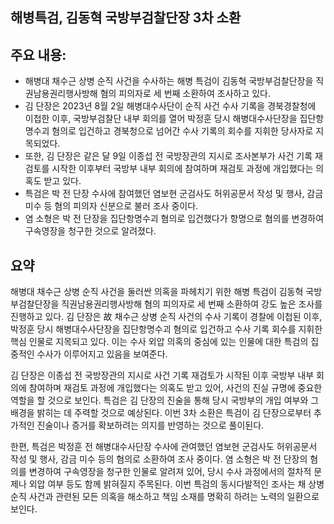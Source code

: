 ## 해병특검, 김동혁 국방부검찰단장 3차 소환

## 주요 내용:
*   해병대 채수근 상병 순직 사건을 수사하는 해병 특검이 김동혁 국방부검찰단장을 직권남용권리행사방해 혐의 피의자로 세 번째 소환하여 조사하고 있다.
*   김 단장은 2023년 8월 2일 해병대수사단이 순직 사건 수사 기록을 경북경찰청에 이첩한 이후, 국방부검찰단 내부 회의를 열어 박정훈 당시 해병대수사단장을 집단항명수괴 혐의로 입건하고 경북청으로 넘어간 수사 기록의 회수를 지휘한 당사자로 지목되었다.
*   또한, 김 단장은 같은 달 9일 이종섭 전 국방장관의 지시로 조사본부가 사건 기록 재검토를 시작한 이후부터 국방부 내부 회의에 참여하며 재검토 과정에 개입했다는 의혹도 받고 있다.
*   특검은 박 전 단장 수사에 참여했던 염보현 군검사도 허위공문서 작성 및 행사, 감금 미수 등 혐의 피의자 신분으로 불러 조사 중이다.
*   염 소형은 박 전 단장을 집단항명수괴 혐의로 입건했다가 항명으로 혐의를 변경하여 구속영장을 청구한 것으로 알려졌다.

## 요약

해병대 채수근 상병 순직 사건을 둘러싼 의혹을 파헤치기 위한 해병 특검이 김동혁 국방부검찰단장을 직권남용권리행사방해 혐의 피의자로 세 번째 소환하여 강도 높은 조사를 진행하고 있다. 김 단장은 故 채수근 상병 순직 사건의 수사 기록이 경찰에 이첩된 이후, 박정훈 당시 해병대수사단장을 집단항명수괴 혐의로 입건하고 수사 기록 회수를 지휘한 핵심 인물로 지목되고 있다. 이는 수사 외압 의혹의 중심에 있는 인물에 대한 특검의 집중적인 수사가 이루어지고 있음을 보여준다.

김 단장은 이종섭 전 국방장관의 지시로 사건 기록 재검토가 시작된 이후 국방부 내부 회의에 참여하며 재검토 과정에 개입했다는 의혹도 받고 있어, 사건의 진실 규명에 중요한 역할을 할 것으로 보인다. 특검은 김 단장의 진술을 통해 당시 국방부의 개입 여부와 그 배경을 밝히는 데 주력할 것으로 예상된다. 이번 3차 소환은 특검이 김 단장으로부터 추가적인 진술이나 증거를 확보하려는 의지를 반영하는 것으로 풀이된다.

한편, 특검은 박정훈 전 해병대수사단장 수사에 관여했던 염보현 군검사도 허위공문서 작성 및 행사, 감금 미수 등의 혐의로 소환하여 조사 중이다. 염 소형은 박 전 단장의 혐의를 변경하여 구속영장을 청구한 인물로 알려져 있어, 당시 수사 과정에서의 절차적 문제나 외압 여부 등도 함께 밝혀질지 주목된다. 이번 특검의 동시다발적인 조사는 채 상병 순직 사건과 관련된 모든 의혹을 해소하고 책임 소재를 명확히 하려는 노력의 일환으로 보인다.